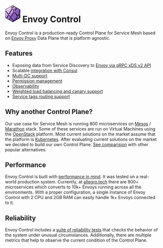 # ![logo](assets/images/logo.png) Envoy Control

Envoy Control is a production-ready Control Plane for Service Mesh based on [Envoy Proxy](https://www.envoyproxy.io/)
Data Plane that is platform agnostic.

## Features

* Exposing data from Service Discovery to [Envoy via gRPC xDS v2 API](integrations/envoy.md)
* Scalable [integration with Consul](integrations/consul.md)
* [Multi-DC support](features/multi_dc_support.md)
* [Permission management](features/permissions.md)
* [Observability](deployment/observability.md)
* [Weighted load balancing and canary support](features/load_balancing.md)
* [Service tags routing support](features/service_tags.md)

## Why another Control Plane?
Our use case for Service Mesh is running 800 microservices on [Mesos](https://mesos.apache.org/) / [Marathon](https://mesosphere.github.io/marathon/) stack.
Some of these services are run on Virtual Machines using the [OpenStack](https://www.openstack.org/) platform.
Most current solutions on the market assume that the platform is [Kubernetes](https://kubernetes.io/).
After evaluating current solutions on the market we decided to build our own Control Plane.
[See comparision](ec_vs_other_software.md) with other popular alternatives.

## Performance

Envoy Control is built with [performance in mind](performance.md). It was tested on a real-world production system. 
Currently, at [allegro.tech](https://allegro.tech/) there are 800+ microservices which converts to 10k+ Envoys running
across all the environments. With a proper configuration, a single instance of Envoy Control with 2 CPU and 2GB RAM
can easily handle 1k+ Envoys connected to it.

## Reliability
Envoy Control includes a [suite of reliability tests](https://github.com/allegro/envoy-control/tree/master/envoy-control-tests/src/main/kotlin/pl/allegro/tech/servicemesh/envoycontrol/reliability) that checks the behavior of the system under unusual circumstances.
Additionally, there are multiple metrics that help to observe the current condition of the Control Plane.
